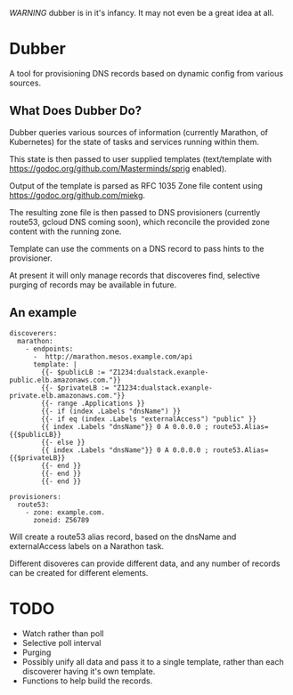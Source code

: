 
*WARNING* dubber is in it's infancy. It may not even be a great idea at all.

# Dubber

A tool for provisioning DNS records based on dynamic config from
various sources.

## What Does Dubber Do?

Dubber queries various sources of information (currently Marathon,
of Kubernetes) for the state of tasks and services running within
them.

This state is then passed to user supplied templates (text/template
with https://godoc.org/github.com/Masterminds/sprig enabled).

Output of the template is parsed as  RFC 1035 Zone file content using
https://godoc.org/github.com/miekg.

The resulting zone file is then passed to DNS provisioners (currently
route53, gcloud DNS coming soon), which reconcile the provided zone
content with the running zone.

Template can use the comments on a DNS record to pass hints to the
provisioner. 

At present it will only manage records that discoveres find, selective
purging of records may be available in future.

## An example

```
discoverers:
  marathon:
    - endpoints:
      -  http://marathon.mesos.example.com/api
      template: |
        {{- $publicLB := "Z1234:dualstack.exanple-public.elb.amazonaws.com."}}
        {{- $privateLB := "Z1234:dualstack.exanple-private.elb.amazonaws.com."}}
        {{- range .Applications }} 
        {{- if (index .Labels "dnsName") }}
        {{- if eq (index .Labels "externalAccess") "public" }}
        {{ index .Labels "dnsName"}} 0 A 0.0.0.0 ; route53.Alias={{$publicLB}}
        {{- else }}
        {{ index .Labels "dnsName"}} 0 A 0.0.0.0 ; route53.Alias={{$privateLB}}
        {{- end }}
        {{- end }}
        {{- end }}

provisioners:
  route53:
    - zone: example.com.
      zoneid: Z56789
```

Will create a route53 alias record, based on the dnsName and externalAccess
labels on a Narathon task.

Different disoveres can provide different data, and any number of records can be
created for different elements.

# TODO
- Watch rather than poll
- Selective poll interval
- Purging
- Possibly unify all data and pass it to a single template, rather than each
  discoverer having it's own template.
- Functions to help build the records.


